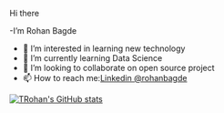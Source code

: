 Hi there

-I’m Rohan Bagde
- 👀 I’m interested in learning new technology
- 🌱 I’m currently learning Data Science
- 💞️ I’m looking to collaborate on open source project
- 📫 How to reach me:[Linkedin @rohanbagde](linkedin.com/in/rohan-bagde-6180b489)



[![TRohan's GitHub stats](https://github-readme-stats.vercel.app/api?username=rohanbagde001)](https://github.com/anuraghazra/github-readme-stats)

<!---
rohanbagde001/rohanbagde001 is a ✨ special ✨ repository because its `README.md` (this file) appears on your GitHub profile.
You can click the Preview link to take a look at your changes.
--->
